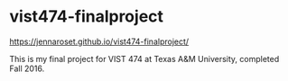 # vist474-finalproject
https://jennaroset.github.io/vist474-finalproject/

This is my final project for VIST 474 at Texas A&M University, completed Fall 2016.
